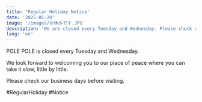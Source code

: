 ```yaml
---
title: 'Regular Holiday Notice'
date: '2025-05-20'
image: '/images/お休みです.JPG'
description: 'We are closed every Tuesday and Wednesday. Please check our business days before visiting.'
lang: 'en'
---
```


POLE POLE is closed every Tuesday and Wednesday.

We look forward to welcoming you to our place of peace where you can take it slow, little by little.

Please check our business days before visiting.

#RegularHoliday #Notice
